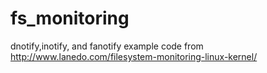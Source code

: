 # fs_monitoring
dnotify,inotify, and fanotify example code from http://www.lanedo.com/filesystem-monitoring-linux-kernel/
